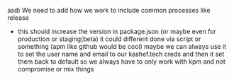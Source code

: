 
asd) We need to add how we work to include common processes like release
- this should increase the version in package.json (or maybe even for production or staging(beta) it could different done via script or something (apm like github would be cool) maybe we can always use it to set the user name and email to our kashef.tech creds and then it set them back to default so we always have to only work with kpm and not compromise or mix things
